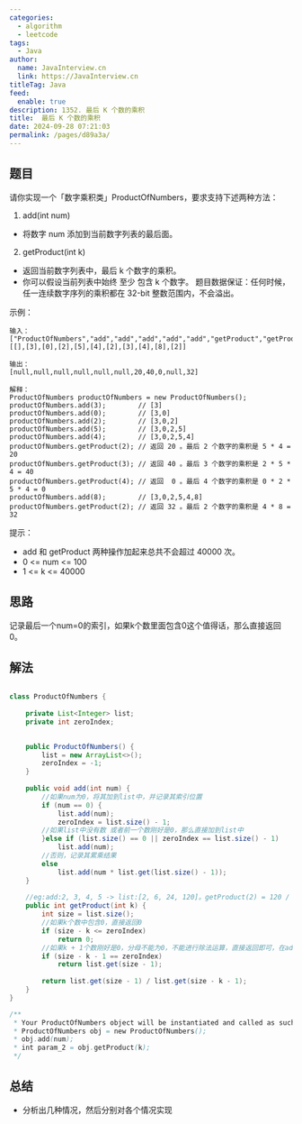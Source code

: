 ```yaml
---
categories: 
  - algorithm
  - leetcode
tags: 
  - Java
author: 
  name: JavaInterview.cn
  link: https://JavaInterview.cn
titleTag: Java
feed: 
  enable: true
description: 1352. 最后 K 个数的乘积
title:  最后 K 个数的乘积
date: 2024-09-28 07:21:03
permalink: /pages/d89a3a/
---
```


## 题目

请你实现一个「数字乘积类」ProductOfNumbers，要求支持下述两种方法：

1. add(int num)

* 将数字 num 添加到当前数字列表的最后面。
2. getProduct(int k)

* 返回当前数字列表中，最后 k 个数字的乘积。
* 你可以假设当前列表中始终 至少 包含 k 个数字。
题目数据保证：任何时候，任一连续数字序列的乘积都在 32-bit 整数范围内，不会溢出。



示例：

    输入：
    ["ProductOfNumbers","add","add","add","add","add","getProduct","getProduct","getProduct","add","getProduct"]
    [[],[3],[0],[2],[5],[4],[2],[3],[4],[8],[2]]
    
    输出：
    [null,null,null,null,null,null,20,40,0,null,32]
    
    解释：
    ProductOfNumbers productOfNumbers = new ProductOfNumbers();
    productOfNumbers.add(3);        // [3]
    productOfNumbers.add(0);        // [3,0]
    productOfNumbers.add(2);        // [3,0,2]
    productOfNumbers.add(5);        // [3,0,2,5]
    productOfNumbers.add(4);        // [3,0,2,5,4]
    productOfNumbers.getProduct(2); // 返回 20 。最后 2 个数字的乘积是 5 * 4 = 20
    productOfNumbers.getProduct(3); // 返回 40 。最后 3 个数字的乘积是 2 * 5 * 4 = 40
    productOfNumbers.getProduct(4); // 返回  0 。最后 4 个数字的乘积是 0 * 2 * 5 * 4 = 0
    productOfNumbers.add(8);        // [3,0,2,5,4,8]
    productOfNumbers.getProduct(2); // 返回 32 。最后 2 个数字的乘积是 4 * 8 = 32


提示：

* add 和 getProduct 两种操作加起来总共不会超过 40000 次。
* 0 <= num <= 100
* 1 <= k <= 40000

## 思路

记录最后一个num=0的索引，如果k个数里面包含0这个值得话，那么直接返回0。

## 解法
```java

class ProductOfNumbers {
    
    private List<Integer> list;
    private int zeroIndex;
    

    public ProductOfNumbers() {
        list = new ArrayList<>();
        zeroIndex = -1;
    }
    
    public void add(int num) {
        //如果num为0，将其加到list中，并记录其索引位置
        if (num == 0) {
            list.add(num);
            zeroIndex = list.size() - 1;
        //如果list中没有数 或者前一个数刚好是0，那么直接加到list中
        }else if (list.size() == 0 || zeroIndex == list.size() - 1)
            list.add(num);
        //否则，记录其累乘结果
        else
            list.add(num * list.get(list.size() - 1));
    }
    
    //eg:add:2, 3, 4, 5 -> list:[2, 6, 24, 120]。getProduct(2) = 120 / 6 = 20;
    public int getProduct(int k) {
        int size = list.size();
        //如果k个数中包含0，直接返回0
        if (size - k <= zeroIndex)
            return 0;
        //如果k + 1个数刚好是0，分母不能为0，不能进行除法运算，直接返回即可，在add方法else if分支中解决了这个问题
        if (size - k - 1 == zeroIndex)
            return list.get(size - 1);
        
        return list.get(size - 1) / list.get(size - k - 1);
    }
}

/**
 * Your ProductOfNumbers object will be instantiated and called as such:
 * ProductOfNumbers obj = new ProductOfNumbers();
 * obj.add(num);
 * int param_2 = obj.getProduct(k);
 */
```

## 总结

- 分析出几种情况，然后分别对各个情况实现 
